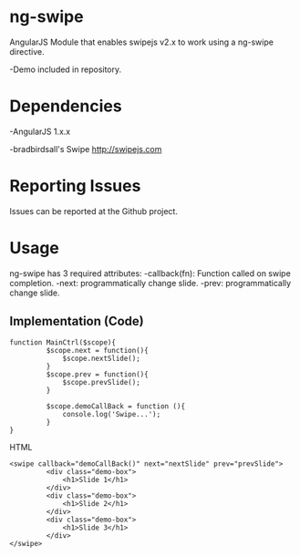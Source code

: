 ng-swipe
========

AngularJS Module that enables swipejs v2.x to work using a ng-swipe directive.

-Demo included in repository.

Dependencies
============

-AngularJS 1.x.x

-bradbirdsall's Swipe http://swipejs.com

Reporting Issues
================

Issues can be reported at the Github project.

Usage
=====

ng-swipe has 3 required attributes:
-callback(fn): Function called on swipe completion.
-next: programmatically change slide.
-prev: programmatically change slide.

Implementation (Code)
---------------------

    function MainCtrl($scope){
             $scope.next = function(){
                 $scope.nextSlide();
             }
             $scope.prev = function(){
                 $scope.prevSlide();
             }

             $scope.demoCallBack = function (){
                 console.log('Swipe...');
             }
    }

HTML

    <swipe callback="demoCallBack()" next="nextSlide" prev="prevSlide">
             <div class="demo-box">
                 <h1>Slide 1</h1>
             </div>
             <div class="demo-box">
                 <h1>Slide 2</h1>
             </div>
             <div class="demo-box">
                 <h1>Slide 3</h1>
             </div>
    </swipe>

